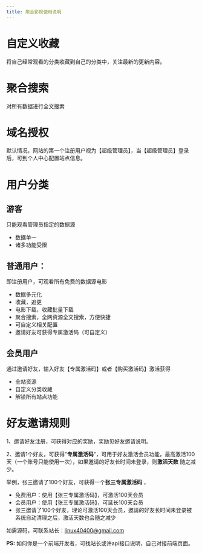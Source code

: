 ```yaml
---
title: 聚合影视使用说明
---
```


# 自定义收藏

将自己经常观看的分类收藏到自己的分类中，关注最新的更新内容。

# 聚合搜索

对所有数据进行全文搜索

# 域名授权

默认情况，网站的第一个注册用户视为【超级管理员】，当【超级管理员】登录后，可到个人中心配置站点信息。

# 用户分类

## 游客

只能观看管理员指定的数据源

- 数据单一
- 诸多功能受限

## 普通用户：

即注册用户，可观看所有免费的数据源电影

- 数据多元化
- 收藏，追更
- 电影下载，收藏批量下载
- 聚合搜索，全网资源全文搜索，方便快捷
- 可自定义相关配置
- 邀请好友可获得专属激活码（可自定义）

## 会员用户

通过邀请好友，输入好友【专属激活码】或者【购买激活码】激活获得

- 全站资源
- 自定义分类收藏
- 解锁所有站点功能



# 好友邀请规则

1、邀请好友注册，可获得对应的奖励，奖励见好友邀请说明。

2、邀请1个好友，可获得"**专属激活码**"，可用于好友激活会员功能，最高激活100天（一个账号只能使用一次），如果邀请的好友长时间未登录，则**激活天数** 随之减少。

举例，张三邀请了100个好友，可获得一个**张三专属激活码** ，

- 免费用户：使用【张三专属激活码】，可激活100天会员
- 会员用户：使用【张三专属激活码】，可延长100天会员
- 张三邀请了100个好友，理论可激活100天会员，邀请的好友长时间未登录被系统自动清理之后，激活天数也会随之减少

如需源码，可联系站长：linux40400@gmail.com

**PS:** 如何你是一个前端开发者，可找站长或许api接口说明，自己对接前端页面。
